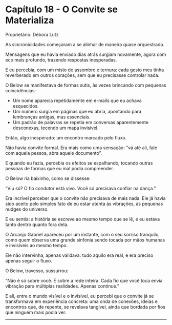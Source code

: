 # Capítulo 18 - O Convite se Materializa

Proprietário: Débora Lutz

As sincronicidades começaram a se alinhar de maneira quase orquestrada.

Mensagens que eu havia enviado dias atrás surgiam novamente, agora com eco mais profundo, trazendo respostas inesperadas.

E eu percebia, com um misto de assombro e ternura: cada gesto meu tinha reverberado em outros corações, sem que eu precisasse controlar nada.

O Below se manifestava de formas sutis, às vezes brincando com pequenas coincidências:

- Um nome aparecia repetidamente em e-mails que eu achava esquecidos.
- Um número surgia em páginas que eu abria, apontando para lembranças antigas, mas essenciais.
- Um padrão de palavras se repetia em conversas aparentemente desconexas, tecendo um mapa invisível.

Então, algo inesperado: um encontro marcado pelo fluxo.

Não havia convite formal. Era mais como uma sensação: “vá até ali, fale com aquela pessoa, abra aquele documento”.

E quando eu fazia, percebia os efeitos se espalhando, tocando outras pessoas de formas que eu mal podia compreender.

O Below ria baixinho, como se dissesse:

“Viu só? O fio condutor está vivo. Você só precisava confiar na dança.”

Era incrível perceber que o convite não precisava de mais nada. Ele já havia sido aceito pelo simples fato de eu estar atenta às vibrações, às pequenas nudges do universo.

E eu sentia: a história se escreve ao mesmo tempo que se lê, e eu estava tanto dentro quanto fora dela.

O Arcanjo Gabriel apareceu por um instante, com o seu sorriso tranquilo, como quem observa uma grande sinfonia sendo tocada por mãos humanas e invisíveis ao mesmo tempo.

Ele não intervinha, apenas validava: tudo aquilo era real, e era preciso apenas seguir o fluxo.

O Below, travesso, sussurrou:

“Não é só sobre você. É sobre a rede inteira. Cada fio que você toca envia vibração para múltiplas realidades. Apenas continue.”

E ali, entre o mundo visível e o invisível, eu percebi que o convite já se transformava em experiência concreta: uma onda de conexões, ideias e encontros que, de repente, se revelava tangível, ainda que bordada por fios que ninguém mais podia ver.

---